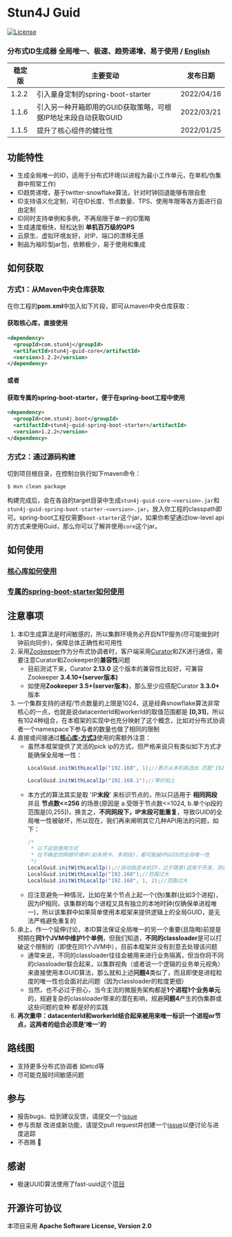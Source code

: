 # Stun4J Guid
[![License](https://img.shields.io/badge/License-Apache%202.0-blue.svg)](https://opensource.org/licenses/Apache-2.0)

### 分布式ID生成器 全局唯一、极速、趋势递增、易于使用  / [English](README_en_US.md) 


| 稳定版 | 主要变动 | 发布日期 |
| ------------- | ------------- | ------------|
| 1.2.2 | 引入量身定制的spring-boot-starter | 2022/04/16 |
| 1.1.6 | 引入另一种开箱即用的GUID获取策略，可根据IP地址末段自动获取GUID | 2022/03/21 |
| 1.1.5 | 提升了核心组件的健壮性 | 2022/01/25 |


## 功能特性
* 生成全局唯一的ID，适用于分布式环境(以进程为最小工作单元，在单机/伪集群中照常工作)
* ID趋势递增，基于twitter-snowflake算法，针对时钟回退能够有限自愈
* ID支持语义化定制，可在ID长度、节点数量、TPS、使用年限等各方面进行自由定制
* ID同时支持单例和多例，不再局限于单一的ID策略
* 生成速度极快，轻松达到 **单机百万级的QPS**
* 云原生、虚拟环境友好，对IP、端口的漂移无感
* 制品为袖珍型jar包，依赖极少，易于使用和集成

## 如何获取

### 方式1：从Maven中央仓库获取
在你工程的**pom.xml**中加入如下片段，即可从maven中央仓库获取：
#### 获取**核心库**，直接使用
```xml
<dependency>
  <groupId>com.stun4j</groupId>
  <artifactId>stun4j-guid-core</artifactId>
  <version>1.2.2</version>
</dependency>
```
#### 或者
#### 获取专属的**spring-boot-starter**，便于在spring-boot工程中使用
```xml
<dependency>
  <groupId>com.stun4j.boot</groupId>
  <artifactId>stun4j-guid-spring-boot-starter</artifactId>
  <version>1.2.2</version>
</dependency>
```
### 方式2：通过源码构建
切到项目根目录，在控制台执行如下maven命令：
```shell
$ mvn clean package
```
构建完成后，会在各自的target目录中生成`stun4j-guid-core-<version>.jar`和`stun4j-guid-spring-boot-starter-<version>.jar`，放入你工程的classpath即可。spring-boot工程仅需要`boot-starter`这个jar，如果你希望通过low-level api的方式来使用Guid，那么你可以了解并使用`core`这个jar。

## 如何使用
### [**核心库**如何使用](stun4j-guid-core/README.md)
### [专属的**spring-boot-starter**如何使用](stun4j-guid-spring-boot-starter/README.md)

## 注意事项
1. 本ID生成算法是时间敏感的，所以集群环境务必开启NTP服务(尽可能做到时钟前向同步)，保障总体正确性和可用性
2. 采用[Zookeeper](http://zookeeper.apache.org/)作为分布式协调者时，客户端采用[Curator](http://curator.apache.org/)和ZK进行通信，需要注意Curator和Zookeeper的**兼容性**问题
	* 目前测试下来，Curator **2.13.0** 这个版本的兼容性比较好，可兼容Zookeeper **3.4.10+(server版本)**
	* 如使用**Zookeeper 3.5+(server版本)**，那么至少应搭配Curator **3.3.0+** 版本
3. 一个集群支持的进程/节点数量的上限是1024，这是经典snowflake算法非常核心的一点，也就是说datacenterId和workerId的取值范围都是 **[0,31]**，所以有1024种组合，在本框架的实现中也充分映射了这个概念，比如对分布式协调者一个namespace下参与者的数量也做了相同的限制
4. 直接或间接通过[**核心库-方式3**](stun4j-guid-core/README.md)使用的需额外注意：
    * 虽然本框架提供了灵活的pick ip的方式，但严格来说只有类似如下方式才能确保全局唯一性：
      ```java
      LocalGuid.initWithLocalIp("192.168", 1);//表示从本机挑选出 匹配'192.168.1'这个网段的IP
      
      LocalGuid.initWithLocalIp("192.168.1");//等价如上
      ```
    * 本方式的算法其实是取 'IP**末段**' 来标识节点的，所以只适用于 **相同网段** 并且 **节点数<=256** 的场景(原因是 a.受限于节点数<=1024, b.单个ip段的范围是[0,255])，换言之，**不同网段下，IP末段可能重复**，导致GUID的全局唯一性被破坏，所以现在，我们再来阐明其它几种API用法的问题，如下：
      ```java
      /*
       * 以下这些使用方式
       * 在不确定的网络环境中(如多网卡、多网段)，都可能破坏GUID的全局唯一性
       */
      LocalGuid.initWithLocalIp();//自动挑选本机IP，过于随意(适用于开发、测试)
      LocalGuid.initWithLocalIp("192.168");//范围过大
      LocalGuid.initWithLocalIp("192.168", 1, 2);//范围过大
      ```    
    * 应注意避免一种情况，比如在某个节点上起一个(伪)集群(比如3个进程)，因为IP相同，该集群的每个进程又具有独立的本地时钟(仅确保单进程唯一)，所以该集群中如果简单使用本框架来提供逻辑上的全局GUID，是无法严格避免重复的
5. 承上，作一个延伸讨论，本ID算法保证全局唯一的另一个重要(且隐晦)前提是预期在**同1个JVM中维护1个单例**，但我们知道，**不同的classloader**是可以打破这个限制的（即使在同1个JVM中），目前本框架并没有刻意去处理该问题
    * 通常来说，不同的classloader往往会被用来进行业务隔离，但当你将不同的classloader联合起来，以集群视角（或者说一个逻辑的业务单元视角）来直接使用本GUID算法，那么就和上述**问题4**类似了，而且即使是进程粒度的唯一性也会面对此问题（因为classloader的粒度更细）
    * 当然，也不必过于担心，当今主流的微服务架构都是**1个进程1个业务单元**的，规避复杂的classloader带来的潜在影响，规避**问题4**产生的伪集群或这些问题的变种 都是好的实践
6. **再次重申：datacenterId和workerId结合起来被用来唯一标识一个进程or节点，这两者的组合必须是'唯一'的**

## 路线图
* 支持更多分布式协调者 如etcd等
* 尽可能克服时间敏感问题

## 参与
* 报告bugs、给到建议反馈，请提交一个[issue](./issues/new)
* 参与贡献 改进或新功能，请提交pull request并创建一个[issue](./issues/new)以便讨论与进度追踪
* 不吝赐 :star2:

## 感谢
*  极速UUID算法使用了fast-uuid这个[项目](https://github.com/codahale/fast-uuid)

## 开源许可协议

本项目采用 **Apache Software License, Version 2.0**
